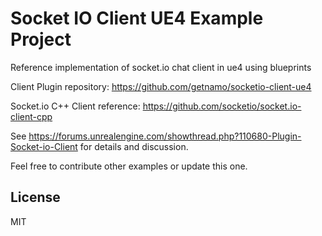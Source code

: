 # Socket IO Client UE4 Example Project
Reference implementation of socket.io chat client in ue4 using blueprints

Client Plugin repository: https://github.com/getnamo/socketio-client-ue4

Socket.io C++ Client reference: https://github.com/socketio/socket.io-client-cpp

See https://forums.unrealengine.com/showthread.php?110680-Plugin-Socket-io-Client for details and discussion.

Feel free to contribute other examples or update this one.

## License
MIT

